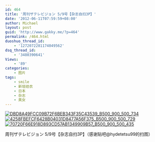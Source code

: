 ```yaml
---
id: 464
title: '周刊ザテレビジョン 5/9号【杂志自扫3P】'
date: '2012-06-11T07:59:59+08:00'
author: Michael
layout: post
guid: 'http://www.gakky.me/?p=464'
permalink: /464.html
duoshuo_thread_id:
    - '1272072281174049562'
dsq_thread_id:
    - '3480390641'
Views:
    - '89'
categories:
    - 图片
tags:
    - smile
    - 新垣结衣
    - 日本
    - 杂志
    - 美女
---
```


[![DBD8A49FCC09B72F6BEB343F35C43539_B500_900_500_734](http://www.yui-aragaki.org/wp-content/uploads/img/DBD8A49FCC09B72F6BEB343F35C43539_B500_900_500_734.jpeg)](http://www.yui-aragaki.org/wp-content/uploads/img/DBD8A49FCC09B72F6BEB343F35C43539_B1280_1280_696_1023.jpeg) [![4258FBEFCF6428B04031D8477A56F375_B500_900_500_729](http://www.yui-aragaki.org/wp-content/uploads/img/4258FBEFCF6428B04031D8477A56F375_B500_900_500_729.jpeg)](http://www.yui-aragaki.org/wp-content/uploads/img/4258FBEFCF6428B04031D8477A56F375_B1280_1280_702_1024.jpeg) [![70720F66E918D893CD57AB1349909B57_B500_900_500_435](http://www.yui-aragaki.org/wp-content/uploads/img/70720F66E918D893CD57AB1349909B57_B500_900_500_435.jpeg)](http://www.yui-aragaki.org/wp-content/uploads/img/70720F66E918D893CD57AB1349909B57_B1280_1280_1024_892.jpeg)

周刊ザテレビジョン 5/9号【杂志自扫3P】（感谢贴吧@hydetetsu99的扫图）